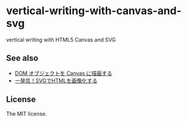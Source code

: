# vertical-writing-with-canvas-and-svg

vertical writing with HTML5 Canvas and SVG

## See also

- [DOM オブジェクトを Canvas に描画する](https://developer.mozilla.org/ja/docs/Web/HTML/Canvas/Drawing_DOM_objects_into_a_canvas)
- [一発芸！SVGでHTMLを画像化する](http://qiita.com/haribote/items/b17d46b9679ce2fb2712)

## License

The MIT license.
